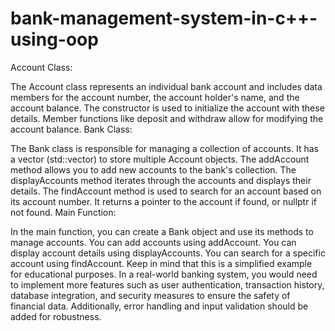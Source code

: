 # bank-management-system-in-c++-using-oop



Account Class:

The Account class represents an individual bank account and includes data members for the account number, the account holder's name, and the account balance.
The constructor is used to initialize the account with these details.
Member functions like deposit and withdraw allow for modifying the account balance.
Bank Class:

The Bank class is responsible for managing a collection of accounts. It has a vector (std::vector) to store multiple Account objects.
The addAccount method allows you to add new accounts to the bank's collection.
The displayAccounts method iterates through the accounts and displays their details.
The findAccount method is used to search for an account based on its account number. It returns a pointer to the account if found, or nullptr if not found.
Main Function:

In the main function, you can create a Bank object and use its methods to manage accounts.
You can add accounts using addAccount.
You can display account details using displayAccounts.
You can search for a specific account using findAccount.
Keep in mind that this is a simplified example for educational purposes. In a real-world banking system, you would need to implement more features such as user authentication, transaction history, database integration, and security measures to ensure the safety of financial data. Additionally, error handling and input validation should be added for robustness.
